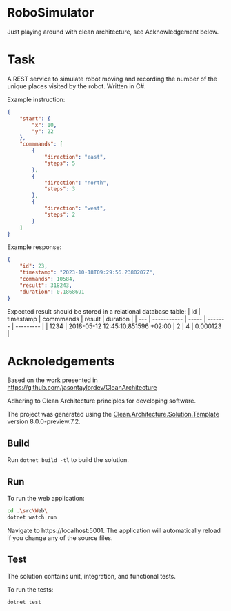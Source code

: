 ﻿# RoboSimulator
Just playing around with clean architecture, see Acknowledgement below.

# Task
A REST service to simulate robot moving and recording the number of the unique places visited by the robot. Written in C#.

Example instruction: 
```json
{
    "start": {
        "x": 10,
        "y": 22
    },
    "commmands": [
        {
            "direction": "east",
            "steps": 5
        },
        {
            "direction": "north",
            "steps": 3
        },
        {
            "direction": "west",
            "steps": 2
        }
    ]
}
```

Example response: 
```json
{
    "id": 23,
    "timestamp": "2023-10-18T09:29:56.2380207Z",
    "commands": 10584,
    "result": 318243,
    "duration": 0.1868691
}
```

Expected result should be stored in a relational database table:
| id | timestamp | commmands | result | duration |
| --- | ----------- | ----- | ------- | --------- |
| 1234 | 2018-05-12 12:45:10.851596 +02:00 | 2 | 4 | 0.000123 |


# Acknoledgements
Based on the work presented in https://github.com/jasontaylordev/CleanArchitecture

Adhering to Clean Architecture principles for developing software.

The project was generated using the [Clean.Architecture.Solution.Template](https://github.com/jasontaylordev/RoboSimulator) version 8.0.0-preview.7.2.

## Build

Run `dotnet build -tl` to build the solution.

## Run

To run the web application:

```bash
cd .\src\Web\
dotnet watch run
```

Navigate to https://localhost:5001. The application will automatically reload if you change any of the source files.

## Test

The solution contains unit, integration, and functional tests.

To run the tests:
```bash
dotnet test
```
